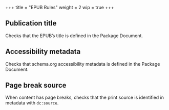 +++
title = "EPUB Rules"
weight = 2
wip = true
+++

## Publication title

Checks that the EPUB’s title is defined in the Package Document.

## Accessibility metadata

Checks that schema.org accessibility metadata is defined in the Package Document.

## Page break source

When content has page breaks, checks that the print source is identified in metadata with `dc:source`.

